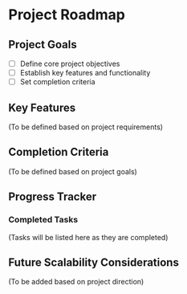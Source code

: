 # Project Roadmap

## Project Goals
- [ ] Define core project objectives
- [ ] Establish key features and functionality
- [ ] Set completion criteria

## Key Features
(To be defined based on project requirements)

## Completion Criteria
(To be defined based on project goals)

## Progress Tracker

### Completed Tasks
(Tasks will be listed here as they are completed)

## Future Scalability Considerations
(To be added based on project direction)
